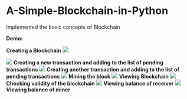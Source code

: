 # A-Simple-Blockchain-in-Python


Implemented the basic concepts of Blockchain

<b>Demo:</b>

<b>Creating a Blockchain</b>
<img src="https://raw.githubusercontent.com/vneogi199/A-Simple-Blockchain-in-Python/master/Screenshots/2018-09-30-212029_1365x315_scrot.png">


<img src="https://raw.githubusercontent.com/vneogi199/A-Simple-Blockchain-in-Python/master/Screenshots/2018-09-30-212132_1365x309_scrot.png">
<b>Creating a new transaction and adding to the list of pending transactions</b>


<img src="https://raw.githubusercontent.com/vneogi199/A-Simple-Blockchain-in-Python/master/Screenshots/2018-09-30-212231_1365x311_scrot.png">
<b>Creating another transaction and adding to the list of pending transactions</b>

<img src="https://raw.githubusercontent.com/vneogi199/A-Simple-Blockchain-in-Python/master/Screenshots/2018-09-30-212300_1365x331_scrot.png">
<b>Mining the block</b>

<img src="https://raw.githubusercontent.com/vneogi199/A-Simple-Blockchain-in-Python/master/Screenshots/2018-09-30-212401_1365x721_scrot.png">
<b>Viewing Blockchain</b>


<img src="https://raw.githubusercontent.com/vneogi199/A-Simple-Blockchain-in-Python/master/Screenshots/2018-09-30-213829_1365x254_scrot.png">
<b>Checking validity of the blockchain</b>


<img src="https://raw.githubusercontent.com/vneogi199/A-Simple-Blockchain-in-Python/master/Screenshots/2018-09-30-214207_1365x277_scrot.png">
<b>Viewing balance of receiver</b>

<img src="https://raw.githubusercontent.com/vneogi199/A-Simple-Blockchain-in-Python/master/Screenshots/2018-09-30-214223_1365x269_scrot.png">
<b>Viewing balance of miner</b>

